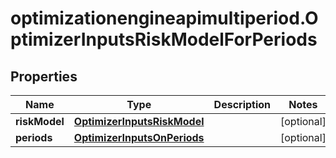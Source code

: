 # optimizationengineapimultiperiod.OptimizerInputsRiskModelForPeriods

## Properties

Name | Type | Description | Notes
------------ | ------------- | ------------- | -------------
**riskModel** | [**OptimizerInputsRiskModel**](OptimizerInputsRiskModel.md) |  | [optional] 
**periods** | [**OptimizerInputsOnPeriods**](OptimizerInputsOnPeriods.md) |  | [optional] 


